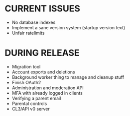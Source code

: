 # CURRENT ISSUES
- No database indexes
- Implement a sane version system (startup version text)
- Unfair ratelimits

# DURING RELEASE
- Migration tool
- Account exports and deletions
- Background worker thing to manage and cleanup stuff
- Finish OAuth2
- Administration and moderation API
- MFA with already logged in clients
- Verifying a parent email
- Parental controls
- CL3/API v0 server
